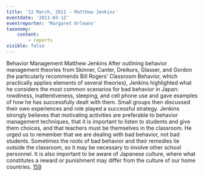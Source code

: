 ```yaml
---
title: '12 March, 2011 - Matthew Jenkins'
eventdate: '2011-03-12'
eventreporter: 'Margaret Orleans'
taxonomy:
    content:
        - reports
visible: false
---
```


Behavior Management
Matthew Jenkins
After outlining behavior management theories from Skinner, Canter, Dreikurs, Glasser, and Gordon (he particularly recommends Bill Rogers’ Classroom Behavior, which practically applies elements of several theories), Jenkins highlighted what he considers the most common scenarios for bad behavior in Japan: rowdiness, inattentiveness, sleeping, and cell phone use and gave examples of how he has successfully dealt with them. Small groups then discussed their own experiences and role played a successful strategy.
Jenkins strongly believes that motivating activities are preferable to behavior management techniques, that it is important to listen to students and give them choices, and that teachers must be themselves in the classroom. He urged us to remember that we are dealing with bad behavior, not bad students. Sometimes the roots of bad behavior and their remedies lie outside the classroom, so it may be necessary to involve other school personnel. It is also important to be aware of Japanese culture, where what constitutes a reward or punishment may differ from the culture of our home countries.
<a href="/chapters/kq/schedule/2011/march/12">159</a>
